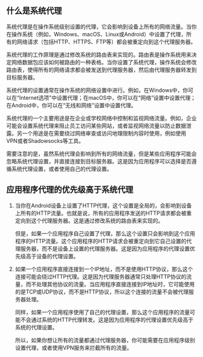 ## 什么是系统代理
系统代理是在操作系统级别设置的代理，它会影响到设备上所有的网络流量。当你在操作系统（例如，Windows、macOS、Linux或Android）中设置了代理，所有的网络请求（包括HTTP、HTTPS、FTP等）都会被重定向到这个代理服务器。

系统代理的工作原理是通过修改系统的路由表来实现的。路由表是操作系统用来决定网络数据包应该如何被路由的一种表格。当你设置了系统代理，操作系统会修改路由表，使得所有的网络请求都会被发送到代理服务器，然后由代理服务器转发到目标服务器。

系统代理的设置通常在操作系统的网络设置中进行。例如，在Windows中，你可以在“Internet选项”中设置代理；在macOS中，你可以在“网络”设置中设置代理；在Android中，你可以在“无线和网络”设置中设置代理。

系统代理的一个主要用途是在企业或学校网络中控制和监视网络流量。例如，企业可能会设置系统代理来阻止员工访问某些网站，或者监视网络流量以防止数据泄露。另一个用途是在需要绕过网络审查或访问地理限制内容时使用，例如使用VPN或者Shadowsocks等工具。

需要注意的是，虽然系统代理会影响到所有的网络流量，但是某些应用程序可能会忽略系统代理设置，并直接连接到目标服务器。这是因为应用程序可以选择是否遵循系统代理设置，或者使用自己的代理设置。

## 应用程序代理的优先级高于系统代理
1. 当你在Android设备上设置了HTTP代理，这个设置是全局的，会影响到设备上所有的HTTP流量。也就是说，所有的应用程序发送的HTTP请求都会被重定向到这个代理服务器。这是通过修改系统的路由表来实现的。

   但是，如果一个应用程序自己设置了代理，那么这个设置只会影响到这个应用程序的HTTP流量。这个应用程序的HTTP请求会被重定向到它自己设置的代理服务器，而不是设备上设置的代理服务器。这是因为应用程序的代理设置优先级高于设备的代理设置。

2. 如果一个应用程序直接连接到一个IP地址，而不是使用HTTP协议，那么这个连接可能会绕过HTTP代理。这是因为代理服务器通常只处理HTTP协议的流量，而不处理其他协议的流量。当应用程序直接连接到IP地址时，它可能使用的是TCP或UDP协议，而不是HTTP协议，所以这个连接的流量不会被代理服务器处理。

   同样，如果一个应用程序使用了自己的代理设置，那么这个应用程序的流量可能不会通过系统的HTTP代理转发。这是因为应用程序的代理设置优先级高于系统的代理设置。

   所以，如果你想让所有的流量都通过代理服务器，你可能需要在应用程序级别设置代理，或者使用VPN服务来拦截所有的流量。
